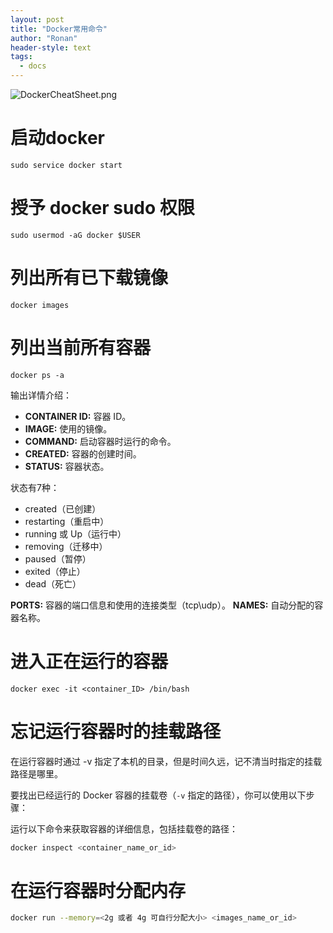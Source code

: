 ```yaml
---
layout: post
title: "Docker常用命令"
author: "Ronan"
header-style: text
tags:
  - docs
---
```

![DockerCheatSheet.png](https://imgs-dx3.pages.dev/blog_imgs/docker_command.png)

# 启动docker 

```shell
sudo service docker start
```

# 授予 docker sudo 权限

```shell
sudo usermod -aG docker $USER
```


# 列出所有已下载镜像

```shell
docker images
```

# 列出当前所有容器

```shell
docker ps -a
```

输出详情介绍：

- **CONTAINER ID:**  容器 ID。
- **IMAGE:**  使用的镜像。
- **COMMAND:**  启动容器时运行的命令。
- **CREATED:**  容器的创建时间。
- **STATUS:**  容器状态。

状态有7种：

* created（已创建）
* restarting（重启中）
* running 或 Up（运行中）
* removing（迁移中）
* paused（暂停）
* exited（停止）
* dead（死亡）

**PORTS:**  容器的端口信息和使用的连接类型（tcp\udp）。
**NAMES:**  自动分配的容器名称。

# 进入正在运行的容器

```shell
docker exec -it <container_ID> /bin/bash
```

# 忘记运行容器时的挂载路径

在运行容器时通过 -v 指定了本机的目录，但是时间久远，记不清当时指定的挂载路径是哪里。

要找出已经运行的 Docker 容器的挂载卷（`-v` 指定的路径），你可以使用以下步骤：

运行以下命令来获取容器的详细信息，包括挂载卷的路径：

```bash
docker inspect <container_name_or_id>
```

# 在运行容器时分配内存

```bash
docker run --memory=<2g 或者 4g 可自行分配大小> <images_name_or_id>
```
